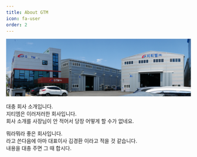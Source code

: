 ```yaml
---
title: About GTM
icon: fa-user
order: 2
---
```


<a class="image featured"><img src="assets/images/gtm_company_view_wide.jpg" alt="" /></a>

대충 회사 소개입니다.  
지티엠은 이러저러한 회사입니다.  
회사 소개를 사장님이 안 적어서 당장 어떻게 할 수가 없네요.

뭐라뭐라 좋은 회사입니다.  
라고 쓴다음에 아마 대표이사 김경환 이라고 적을 것 같습니다.  
내용을 대충 주면 그 때 합시다.
